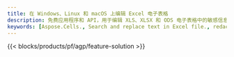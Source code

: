 ```yaml
---
title: 在 Windows、Linux 和 macOS 上编辑 Excel 电子表格
description: 免费应用程序和 API，用于编辑 XLS、XLSX 和 ODS 电子表格中的敏感信息
keywords: [Aspose.Cells., Search and replace text in Excel file., redact Excel file., edit Excel file., Excel file redaction., Search and replace string in Excel file]
---
```

{{< blocks/products/pf/agp/feature-solution >}} 

